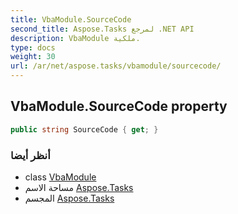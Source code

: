 ```yaml
---
title: VbaModule.SourceCode
second_title: Aspose.Tasks لمرجع .NET API
description: VbaModule ملكية. 
type: docs
weight: 30
url: /ar/net/aspose.tasks/vbamodule/sourcecode/
---
```

## VbaModule.SourceCode property

```csharp
public string SourceCode { get; }
```

### أنظر أيضا

* class [VbaModule](../)
* مساحة الاسم [Aspose.Tasks](../../vbamodule/)
* المجسم [Aspose.Tasks](../../../)


